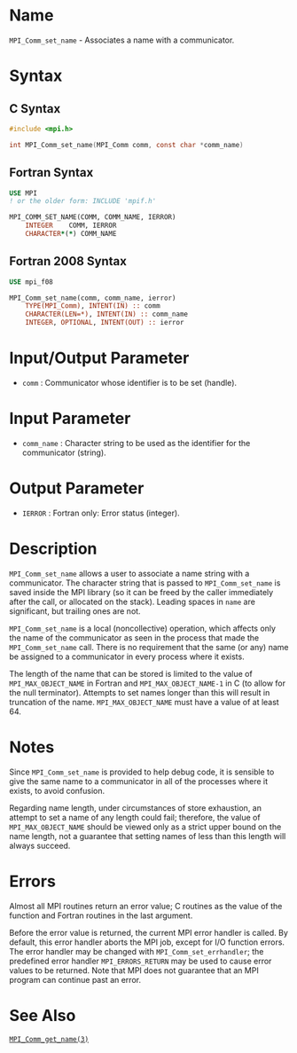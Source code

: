# Name

`MPI_Comm_set_name` - Associates a name with a communicator.

# Syntax

## C Syntax

```c
#include <mpi.h>

int MPI_Comm_set_name(MPI_Comm comm, const char *comm_name)
```

## Fortran Syntax

```fortran
USE MPI
! or the older form: INCLUDE 'mpif.h'

MPI_COMM_SET_NAME(COMM, COMM_NAME, IERROR)
    INTEGER    COMM, IERROR
    CHARACTER*(*) COMM_NAME
```

## Fortran 2008 Syntax

```fortran
USE mpi_f08

MPI_Comm_set_name(comm, comm_name, ierror)
    TYPE(MPI_Comm), INTENT(IN) :: comm
    CHARACTER(LEN=*), INTENT(IN) :: comm_name
    INTEGER, OPTIONAL, INTENT(OUT) :: ierror
```


# Input/Output Parameter

* `comm` : Communicator whose identifier is to be set (handle).

# Input Parameter

* `comm_name` : Character string to be used as the identifier for the communicator
(string).

# Output Parameter

* `IERROR` : Fortran only: Error status (integer).

# Description

`MPI_Comm_set_name` allows a user to associate a name string with a
communicator. The character string that is passed to `MPI_Comm_set_name`
is saved inside the MPI library (so it can be freed by the caller
immediately after the call, or allocated on the stack). Leading spaces
in `name` are significant, but trailing ones are not.

`MPI_Comm_set_name` is a local (noncollective) operation, which affects
only the name of the communicator as seen in the process that made the
`MPI_Comm_set_name` call. There is no requirement that the same (or any)
name be assigned to a communicator in every process where it exists.

The length of the name that can be stored is limited to the value of
`MPI_MAX_OBJECT_NAME` in Fortran and `MPI_MAX_OBJECT_NAME-1` in C (to allow
for the null terminator). Attempts to set names longer than this will
result in truncation of the name. `MPI_MAX_OBJECT_NAME` must have a value
of at least 64.

# Notes

Since `MPI_Comm_set_name` is provided to help debug code, it is sensible
to give the same name to a communicator in all of the processes where it
exists, to avoid confusion.

Regarding name length, under circumstances of store exhaustion, an
attempt to set a name of any length could fail; therefore, the value of
`MPI_MAX_OBJECT_NAME` should be viewed only as a strict upper bound on the
name length, not a guarantee that setting names of less than this length
will always succeed.

# Errors

Almost all MPI routines return an error value; C routines as the value
of the function and Fortran routines in the last argument.

Before the error value is returned, the current MPI error handler is
called. By default, this error handler aborts the MPI job, except for
I/O function errors. The error handler may be changed with
`MPI_Comm_set_errhandler`; the predefined error handler `MPI_ERRORS_RETURN`
may be used to cause error values to be returned. Note that MPI does not
guarantee that an MPI program can continue past an error.

# See Also

[`MPI_Comm_get_name(3)`](./?file=MPI_Comm_get_name.md)
